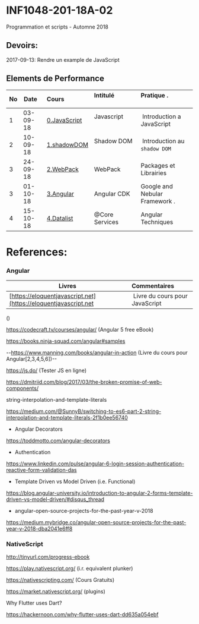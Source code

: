 # INF1048-201-18A-02
Programmation et scripts - Automne 2018

## Devoirs:

2017-09-13: Rendre un example de JavaScript

## Elements de Performance

|No| Date   | Cours                       | Intitulé                                |  Pratique .                            |
|--|--------|:----------------------------|:----------------------------------------|:---------------------------------------|
| 1|03-09-18|[0.JavaScript](0.JavaScript) | Javascript                              |  Introduction a JavaScript             |
| 2|10-09-18|[1.shadowDOM](1.shadowDOM)   | Shadow DOM                              |  Introduction au `shadow DOM`          |
| 3|24-09-18|[2.WebPack](2.WebPack)       | WebPack                                 |  Packages et Librairies                |
| 3|01-10-18|[3.Angular](3.Angular)       | Angular CDK                             |  Google and Nebular Framework .        |
| 4|15-10-18|[4.Datalist](4.Datalist)     | @Core Services                          |  Angular Techniques                    |


# References:

### Angular

| Livres                                                                         |  Commentaires                          |
|--------------------------------------------------------------------------------|:---------------------------------------|
|[https://eloquentjavascript.net](https://eloquentjavascript.net                 |  Livre du cours pour JavaScript        |

 ()

https://codecraft.tv/courses/angular/ (Angular 5 free eBook)

https://books.ninja-squad.com/angular#samples

--https://www.manning.com/books/angular-in-action (Livre du cours pour Angular[2,3,4,5,6])--

https://js.do/ (Tester JS en ligne)

https://dmitriid.com/blog/2017/03/the-broken-promise-of-web-components/

string-interpolation-and-template-literals

https://medium.com/@SunnyB/switching-to-es6-part-2-string-interpolation-and-template-literals-2f1b0ee56740

* Angular Decorators

https://toddmotto.com/angular-decorators

* Authentication

https://www.linkedin.com/pulse/angular-6-login-session-authentication-reactive-form-validation-das

* Template Driven vs Model Driven (i.e. Functional)

https://blog.angular-university.io/introduction-to-angular-2-forms-template-driven-vs-model-driven/#disqus_thread

* angular-open-source-projects-for-the-past-year-v-2018

https://medium.mybridge.co/angular-open-source-projects-for-the-past-year-v-2018-dba2041e6ff8


### NativeScript

http://tinyurl.com/progress-ebook

https://play.nativescript.org/ (i.r. equivalent plunker)

https://nativescripting.com/ (Cours Gratuits)

https://market.nativescript.org/ (plugins)

Why Flutter uses Dart?

https://hackernoon.com/why-flutter-uses-dart-dd635a054ebf
